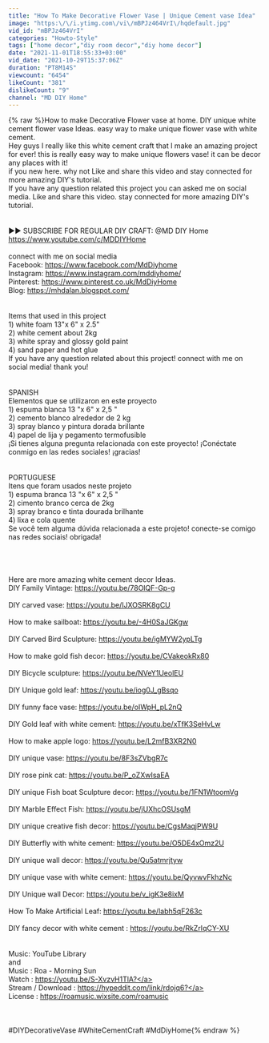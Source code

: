 ```yaml
---
title: "How To Make Decorative Flower Vase | Unique Cement vase Idea"
image: "https:\/\/i.ytimg.com\/vi\/mBPJz464VrI\/hqdefault.jpg"
vid_id: "mBPJz464VrI"
categories: "Howto-Style"
tags: ["home decor","diy room decor","diy home decor"]
date: "2021-11-01T18:55:33+03:00"
vid_date: "2021-10-29T15:37:06Z"
duration: "PT8M14S"
viewcount: "6454"
likeCount: "381"
dislikeCount: "9"
channel: "MD DIY Home"
---
```

{% raw %}How to make Decorative Flower vase at home. DIY unique white cement flower vase Ideas. easy way to make unique flower vase with white cement.<br />Hey guys I really like this white cement craft that I make an amazing project for ever! this is really easy way to make unique flowers vase! it can be decor any places with it! <br />if you new here. why not Like and share this video and stay connected for more amazing DIY's tutorial.<br /> If you have any question related this project you can asked me on social media. Like and share this video. stay connected for more amazing DIY's tutorial.<br /><br /><br />►► SUBSCRIBE FOR REGULAR DIY CRAFT: @MD DIY Home <a rel="nofollow" target="blank" href="https://www.youtube.com/c/MDDIYHome">https://www.youtube.com/c/MDDIYHome</a><br /><br />connect with me on social media <br />Facebook: <a rel="nofollow" target="blank" href="https://www.facebook.com/MdDiyhome">https://www.facebook.com/MdDiyhome</a><br />Instagram: <a rel="nofollow" target="blank" href="https://www.instagram.com/mddiyhome/">https://www.instagram.com/mddiyhome/</a><br />Pinterest:  <a rel="nofollow" target="blank" href="https://www.pinterest.co.uk/MdDiyHome">https://www.pinterest.co.uk/MdDiyHome</a><br />Blog: <a rel="nofollow" target="blank" href="https://mhdalan.blogspot.com/">https://mhdalan.blogspot.com/</a><br /><br /><br />Items that used in this project<br />1) white foam 13&quot;x 6&quot; x 2.5&quot; <br />2) white cement about  2kg<br />3) white spray and glossy gold paint<br />4) sand paper and hot glue<br />If you have any question related about this project! connect with me on social media! thank you! <br /><br /><br />SPANISH<br />Elementos que se utilizaron en este proyecto<br />1) espuma blanca 13 &quot;x 6&quot; x 2,5 &quot;<br />2) cemento blanco alrededor de 2 kg<br />3) spray blanco y pintura dorada brillante<br />4) papel de lija y pegamento termofusible<br />¡Si tienes alguna pregunta relacionada con este proyecto! ¡Conéctate conmigo en las redes sociales! ¡gracias!<br /><br /><br />PORTUGUESE<br />Itens que foram usados neste projeto<br />1) espuma branca 13 &quot;x 6&quot; x 2,5 &quot;<br />2) cimento branco cerca de 2kg<br />3) spray branco e tinta dourada brilhante<br />4) lixa e cola quente<br />Se você tem alguma dúvida relacionada a este projeto! conecte-se comigo nas redes sociais! obrigada!<br /><br /><br /><br /><br />Here are more amazing white cement decor Ideas.<br />DIY Family Vintage: <a rel="nofollow" target="blank" href="https://youtu.be/78OlQF-Gp-g">https://youtu.be/78OlQF-Gp-g</a><br /><br />DIY carved vase: <a rel="nofollow" target="blank" href="https://youtu.be/IJXOSRK8gCU">https://youtu.be/IJXOSRK8gCU</a><br /><br />How to make sailboat: <a rel="nofollow" target="blank" href="https://youtu.be/-4H0SaJGKgw">https://youtu.be/-4H0SaJGKgw</a><br /><br />DIY Carved Bird Sculpture: <a rel="nofollow" target="blank" href="https://youtu.be/igMYW2ypLTg">https://youtu.be/igMYW2ypLTg</a><br /><br />How to make gold fish decor: <a rel="nofollow" target="blank" href="https://youtu.be/CVakeokRx80">https://youtu.be/CVakeokRx80</a> <br /><br />DIY Bicycle sculpture: <a rel="nofollow" target="blank" href="https://youtu.be/NVeY1UeolEU">https://youtu.be/NVeY1UeolEU</a><br /><br />DIY Unique gold leaf: <a rel="nofollow" target="blank" href="https://youtu.be/iog0J_gBsqo">https://youtu.be/iog0J_gBsqo</a><br /><br />DIY funny face vase: <a rel="nofollow" target="blank" href="https://youtu.be/oIWpH_pL2nQ">https://youtu.be/oIWpH_pL2nQ</a> <br /><br />DIY Gold leaf with white cement: <a rel="nofollow" target="blank" href="https://youtu.be/xTfK3SeHvLw">https://youtu.be/xTfK3SeHvLw</a> <br /><br />How to make apple logo: <a rel="nofollow" target="blank" href="https://youtu.be/L2mfB3XR2N0">https://youtu.be/L2mfB3XR2N0</a><br /><br />DIY unique vase: <a rel="nofollow" target="blank" href="https://youtu.be/8F3sZVbgR7c">https://youtu.be/8F3sZVbgR7c</a> <br /><br />DIY rose pink cat: <a rel="nofollow" target="blank" href="https://youtu.be/P_oZXwIsaEA">https://youtu.be/P_oZXwIsaEA</a><br /><br />DIY unique Fish boat Sculpture decor: <a rel="nofollow" target="blank" href="https://youtu.be/1FN1WtoomVg">https://youtu.be/1FN1WtoomVg</a><br /><br />DIY Marble Effect Fish: <a rel="nofollow" target="blank" href="https://youtu.be/jUXhcOSUsgM">https://youtu.be/jUXhcOSUsgM</a> <br /><br />DIY unique creative fish decor: <a rel="nofollow" target="blank" href="https://youtu.be/CgsMaqjPW9U">https://youtu.be/CgsMaqjPW9U</a> <br /><br />DIY Butterfly with white cement: <a rel="nofollow" target="blank" href="https://youtu.be/O5DE4xOmz2U​">https://youtu.be/O5DE4xOmz2U​</a><br /><br />DIY unique wall decor: <a rel="nofollow" target="blank" href="https://youtu.be/Qu5atmrjtyw​​​">https://youtu.be/Qu5atmrjtyw​​​</a><br /><br />DIY unique vase with white cement: <a rel="nofollow" target="blank" href="https://youtu.be/QyvwvFkhzNc​​​​">https://youtu.be/QyvwvFkhzNc​​​​</a><br /><br />DIY Unique wall Decor: <a rel="nofollow" target="blank" href="https://youtu.be/v_igK3e8ixM​​​​">https://youtu.be/v_igK3e8ixM​​​​</a><br /><br />How To Make Artificial Leaf:  <a rel="nofollow" target="blank" href="https://youtu.be/labh5qF263c​​​​​">https://youtu.be/labh5qF263c​​​​​</a><br /><br />DIY fancy decor with white cement : <a rel="nofollow" target="blank" href="https://youtu.be/RkZrIqCY-XU​​​​​">https://youtu.be/RkZrIqCY-XU​​​​​</a><br /><br /><br />Music: YouTube Library <br />and<br />Music : Roa - Morning Sun<br />Watch : <a rel="nofollow" target="blank" href="https://youtu.be/S-XvzvH1TlA?">https://youtu.be/S-XvzvH1TlA?</a><br />Stream / Download : <a rel="nofollow" target="blank" href="https://hypeddit.com/link/rdojq6?">https://hypeddit.com/link/rdojq6?</a><br />License : <a rel="nofollow" target="blank" href="https://roamusic.wixsite.com/roamusic">https://roamusic.wixsite.com/roamusic</a><br /><br /><br /><br />#DIYDecorativeVase  #WhiteCementCraft #MdDiyHome{% endraw %}
